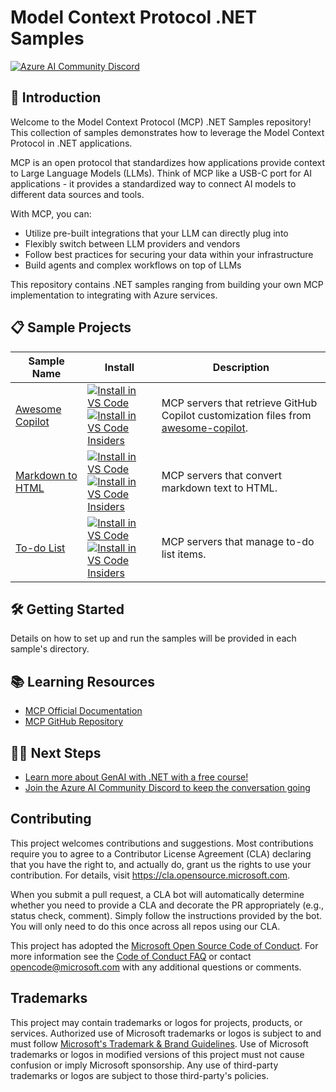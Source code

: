 # Model Context Protocol .NET Samples

[![Azure AI Community Discord](https://dcbadge.vercel.app/api/server/ByRwuEEgH4)](https://discord.com/invite/ByRwuEEgH4)

## 🚀 Introduction

Welcome to the Model Context Protocol (MCP) .NET Samples repository! This collection of samples demonstrates how to leverage the Model Context Protocol in .NET applications.

MCP is an open protocol that standardizes how applications provide context to Large Language Models (LLMs). Think of MCP like a USB-C port for AI applications - it provides a standardized way to connect AI models to different data sources and tools.

With MCP, you can:

- Utilize pre-built integrations that your LLM can directly plug into
- Flexibly switch between LLM providers and vendors
- Follow best practices for securing your data within your infrastructure
- Build agents and complex workflows on top of LLMs

This repository contains .NET samples ranging from building your own MCP implementation to integrating with Azure services.

## 📋 Sample Projects

| Sample Name                             | Install | Description                                                                                                             |
|-----------------------------------------|---------|-------------------------------------------------------------------------------------------------------------------------|
| [Awesome Copilot](./awesome-copilot/)   | [![Install in VS Code](https://img.shields.io/badge/VS_Code-Install-0098FF?style=flat-square&logo=visualstudiocode&logoColor=white)](https://vscode.dev/redirect?url=vscode%3Amcp%2Finstall%3F%7B%22name%22%3A%22awesome-copilot%22%2C%22gallery%22%3Afalse%2C%22command%22%3A%22docker%22%2C%22args%22%3A%5B%22run%22%2C%22-i%22%2C%22--rm%22%2C%22ghcr.io%2Fmicrosoft%2Fmcp-dotnet-samples%2Fawesome-copilot%3Alatest%22%5D%7D)<br/>[![Install in VS Code Insiders](https://img.shields.io/badge/VS_Code_Insiders-Install-24bfa5?style=flat-square&logo=visualstudiocode&logoColor=white)](https://insiders.vscode.dev/redirect?url=vscode-insiders%3Amcp%2Finstall%3F%7B%22name%22%3A%22awesome-copilot%22%2C%22gallery%22%3Afalse%2C%22command%22%3A%22docker%22%2C%22args%22%3A%5B%22run%22%2C%22-i%22%2C%22--rm%22%2C%22ghcr.io%2Fmicrosoft%2Fmcp-dotnet-samples%2Fawesome-copilot%3Alatest%22%5D%7D) | MCP servers that retrieve GitHub Copilot customization files from [awesome-copilot](https://github.com/github/awesome-copilot). |
| [Markdown to HTML](./markdown-to-html/) | [![Install in VS Code](https://img.shields.io/badge/VS_Code-Install-0098FF?style=flat-square&logo=visualstudiocode&logoColor=white)](https://vscode.dev/redirect?url=vscode%3Amcp%2Finstall%3F%7B%22name%22%3A%22markdown-to-html%22%2C%22gallery%22%3Afalse%2C%22command%22%3A%22docker%22%2C%22args%22%3A%5B%22run%22%2C%22-i%22%2C%22--rm%22%2C%22ghcr.io%2Fmicrosoft%2Fmcp-dotnet-samples%2Fmarkdown-to-html%3Alatest%22%5D%7D)<br/>[![Install in VS Code Insiders](https://img.shields.io/badge/VS_Code_Insiders-Install-24bfa5?style=flat-square&logo=visualstudiocode&logoColor=white)](https://insiders.vscode.dev/redirect?url=vscode-insiders%3Amcp%2Finstall%3F%7B%22name%22%3A%22markdown-to-html%22%2C%22gallery%22%3Afalse%2C%22command%22%3A%22docker%22%2C%22args%22%3A%5B%22run%22%2C%22-i%22%2C%22--rm%22%2C%22ghcr.io%2Fmicrosoft%2Fmcp-dotnet-samples%2Fmarkdown-to-html%3Alatest%22%5D%7D) | MCP servers that convert markdown text to HTML.                                                                                 |
| [To-do List](./todo-list/)              | [![Install in VS Code](https://img.shields.io/badge/VS_Code-Install-0098FF?style=flat-square&logo=visualstudiocode&logoColor=white)](https://vscode.dev/redirect?url=vscode%3Amcp%2Finstall%3F%7B%22name%22%3A%22todo-list%22%2C%22gallery%22%3Afalse%2C%22command%22%3A%22docker%22%2C%22args%22%3A%5B%22run%22%2C%22-i%22%2C%22--rm%22%2C%22ghcr.io%2Fmicrosoft%2Fmcp-dotnet-samples%2Ftodo-list%3Alatest%22%5D%7D)<br/>[![Install in VS Code Insiders](https://img.shields.io/badge/VS_Code_Insiders-Install-24bfa5?style=flat-square&logo=visualstudiocode&logoColor=white)](https://insiders.vscode.dev/redirect?url=vscode-insiders%3Amcp%2Finstall%3F%7B%22name%22%3A%22todo-list%22%2C%22gallery%22%3Afalse%2C%22command%22%3A%22docker%22%2C%22args%22%3A%5B%22run%22%2C%22-i%22%2C%22--rm%22%2C%22ghcr.io%2Fmicrosoft%2Fmcp-dotnet-samples%2Ftodo-list%3Alatest%22%5D%7D) | MCP servers that manage to-do list items.                                                                                       |

## 🛠️ Getting Started

Details on how to set up and run the samples will be provided in each sample's directory.

## 📚 Learning Resources

- [MCP Official Documentation](https://modelcontextprotocol.io/)
- [MCP GitHub Repository](https://github.com/modelcontextprotocol/modelcontextprotocol)

## 🚶‍♀️ Next Steps

- [Learn more about GenAI with .NET with a free course!](https://aka.ms/genainet)
- [Join the Azure AI Community Discord to keep the conversation going](https://discord.com/invite/ByRwuEEgH4)

## Contributing

This project welcomes contributions and suggestions.  Most contributions require you to agree to a
Contributor License Agreement (CLA) declaring that you have the right to, and actually do, grant us
the rights to use your contribution. For details, visit https://cla.opensource.microsoft.com.

When you submit a pull request, a CLA bot will automatically determine whether you need to provide
a CLA and decorate the PR appropriately (e.g., status check, comment). Simply follow the instructions
provided by the bot. You will only need to do this once across all repos using our CLA.

This project has adopted the [Microsoft Open Source Code of Conduct](https://opensource.microsoft.com/codeofconduct/).
For more information see the [Code of Conduct FAQ](https://opensource.microsoft.com/codeofconduct/faq/) or
contact [opencode@microsoft.com](mailto:opencode@microsoft.com) with any additional questions or comments.

## Trademarks

This project may contain trademarks or logos for projects, products, or services. Authorized use of Microsoft 
trademarks or logos is subject to and must follow 
[Microsoft's Trademark & Brand Guidelines](https://www.microsoft.com/en-us/legal/intellectualproperty/trademarks/usage/general).
Use of Microsoft trademarks or logos in modified versions of this project must not cause confusion or imply Microsoft sponsorship.
Any use of third-party trademarks or logos are subject to those third-party's policies.
